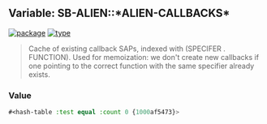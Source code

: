 ## Variable: SB-ALIEN::\*ALIEN-CALLBACKS\*
[![package](https://img.shields.io/badge/Package-SB--ALIEN-5f9ea0.svg?style=social&colorA=999999)](../) [![type](https://img.shields.io/badge/Type-Variable-5f9ea0.svg?style=social&colorA=999999)](../#variable) 

> Cache of existing callback SAPs, indexed with (SPECIFER . FUNCTION). Used for
> memoization: we don't create new callbacks if one pointing to the correct
> function with the same specifier already exists.

### Value
```cl
#<hash-table :test equal :count 0 {1000af5473}>
```
